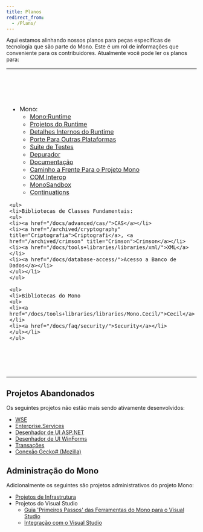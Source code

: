 ```yaml
---
title: Planos
redirect_from:
  - /Plans/
---
```


Aqui estamos alinhando nossos planos para peças específicas de tecnologia que são parte do Mono. Este é um rol de informações que conveniente para os contribuidores. Atualmente você pode ler os planos para:

<table>
<col width="33%" />
<col width="33%" />
<col width="33%" />
<tbody>
<tr class="odd">
<td align="left">
	<ul>
	<li>Mono:
	<ul>
	<li><a href="/docs/advanced/runtime/">Mono:Runtime</a></li>
	<li><a href="/docs/advanced/runtime/runtime-projects/">Projetos do Runtime</a></li>
	<li><a href="/docs/advanced/runtime/docs/">Detalhes Internos do Runtime</a></li>
	<li><a href="/docs/advanced/runtime/porting/">Porte Para Outras Plataformas</a></li>
	<li><a href="/community/contributing/test-suite/">Suite de Testes</a></li>
	<li><a href="/docs/debug+profile/debug/debugger/">Depurador</a></li>
	<li><a href="/docs/">Documentação</a></li>
	<li><a href="/docs/about-mono/roadmap/">Caminho a Frente Para o Projeto Mono</a></li>
	<li><a href="/docs/advanced/com-interop/">COM Interop</a></li>
	<li><a href="/docs/advanced/sandbox/">MonoSandbox</a></li>
	<li><a href="/archived/continuations" title="Continuations">Continuations</a></li>
	</ul></li>
	</ul>

	<ul>
	<li>Bibliotecas de Classes Fundamentais:
	<ul>
	<li><a href="/docs/advanced/cas/">CAS</a></li>
	<li><a href="/archived/cryptography" title="Criptografia">Criptografi</a>, <a href="/archived/crimson" title="Crimson">Crimson</a></li>
	<li><a href="/docs/tools+libraries/libraries/xml/">XML</a></li>
	<li><a href="/docs/database-access/">Acesso a Banco de Dados</a></li>
	</ul></li>
	</ul>

	<ul>
	<li>Bibliotecas do Mono
	<ul>
	<li><a href="/docs/tools+libraries/libraries/Mono.Cecil/">Cecil</a></li>
	<li><a href="/docs/faq/security/">Security</a></li>
	</ul></li>
	</ul>
</td>
<td align="left">
<ul>
	<li>Gtk#
	<ul>
	<li><a href="/docs/gui/gtksharp/">Gtk#</a> GUI toolkit.</li>
	<li><a href="/archived/stetic" title="Stetic">Stetic</a> GUI designer</li>
	</ul></li>
	</ul>

	<ul>
	<li>Suporte a Linguagens:
	<ul>
	<li><a href="/docs/about-mono/languages/csharp/">Compilador C#</a></li>
	<li>Serviço de Compilação C#(2.2)</li>
	<li>Suporte a <a href="/docs/about-mono/languages/java/">Java</a></li>
	<li>Suporte a <a href="/archived/jscript" title="JScript">JavaScript/ECMAscript</a></li>
	<li>Suporte a <a href="/archived/python" title="Python">Python</a></li>
	<li>Suporte a <a href="/docs/about-mono/languages/visualbasic/">VisualBasic.NET</a> - Compilador não é mais ativamente mantido, nós vamos adotar a versão de código aberto do projeto Roslyn.  Mas manteremos o suporte de runtime da linguagem.</li>
	</ul></li>
	</ul>

	<ul>
	<li>OpenGL
	<ul>
	<li><a href="https://github.com/mono/opentk" title="OpenTK">OpenTK - Conexão com OpenGL and OpenAL</a></li>
	<li><a href="/archived/tao" title="Tao">Framework Tao</a></li>
	<li><a href="/archived/gtkglareasharp">Integração de Gtk# e GL</a></li>
	</ul></li>
	</ul>

	<ul>
	<li>Accessibility
	<ul>
	<li><a href="/archived/accessibility" title="Accessibility">Acessibilidade</a></li>
	<li><a href="/archived/ui_automation" title="UI Automation">Automação de UI</a></li>
	</ul></li>
	</ul>
</td>
<td align="left">
	<ul>
	<li>Pilha compatível com a Microsoft:
	<ul>
	<li><a href="/docs/database-access/adonet/">ADO.NET</a></li>
	<li><a href="/docs/web/aspnet/">ASP.NET</a> - Não ativamente desenvolvida porque a Microsoft já está desenvolvendo como um projeto de código aberto [ASP.NET vNext](http://www.asp.net/vnext).</li>
	<li><a href="/docs/gui/winforms/">WinForms</a></li>
	<li><a href="/archived/systemmessaging">System.Messaging</a></li>
	<li><a href="/archived/olive" title="Olive">Olive</a> - Depois da 2.0</li>
	<li><a href="/docs/tools+libraries/tools/xbuild/">Microsoft.Build</a></li>
	<li><a href="/archived/systemquery" title="System.Query">System.Query</a></li>
	<li><a href="/docs/web/moonlight/">Silverlight</a> e <a href="/docs/gui/wpf/">WPF</a></li>
	</ul></li>
	</ul>

	<ul>
	<li>MacOS X
	<ul>
	<li><a href="/docs/tools+libraries/libraries/monomac/">MonoMac</a> Conexão extensa às APIs do MacOS X.</li>
	<li><a href="http://xamarin.com/platform">MonoTouch</a> Mono no iPhone/iPad/iOS</li>
	</ul></li>
	</ul>

	<ul>
	<li>Ferramentas
	<ul>
	<li><a href="/docs/tools+libraries/tools/gendarme/roadmap/">Gendarme</a></li>
	</ul></li>
	</ul>
</td>
</tr>
</tbody>
</table>

Projetos Abandonados
--------------------

Os seguintes projetos não estão mais sendo ativamente desenvolvidos:

* [WSE](/archived/wse)
* [Enterprise.Services](/archived/enterpriseservices)
* [Desenhador de UI ASP.NET](/archived/aspnet_visual_designer)
* [Desenhador de UI WinForms](/archived/winforms_designer)
* [Transações](/archived/transactions)
* [Conexão Gecko# (Mozilla)](/archived/geckosharp)

Administração do Mono
---------------------
Adicionalmente os seguintes são projetos administrativos do projeto Mono:

-   [Projetos de Infrastrutura](/archived/infrastructureprojects "InfrastructureProjects")
-   Projetos do Visual Studio
    -   [Guia 'Primeiros Passos' das Ferramentas do Mono para o Visual Studio](/archived/gettingstartedwithmonotools)
    -   [Integração com o Visual Studio](/archived/visual_studio_integration)
